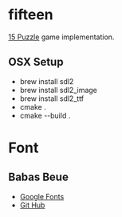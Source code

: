 # fifteen
[15 Puzzle](https://en.wikipedia.org/wiki/15_Puzzle) game implementation.

## OSX Setup
- brew install sdl2
- brew install sdl2_image
- brew install sdl2_ttf
- cmake .
- cmake --build .

# Font
## Babas Beue
- [Google Fonts](https://fonts.google.com/specimen/Bebas+Neue/about)
- [Git Hub](https://github.com/dharmatype/Bebas-Neue)
